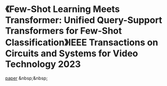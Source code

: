 # 《Few-Shot Learning Meets Transformer: Unified Query-Support Transformers for Few-Shot Classification》IEEE Transactions on Circuits and Systems for Video Technology 2023

[paper]([https://arxiv.org/abs/2203.10833](https://ieeexplore.ieee.org/abstract/document/10144072)) &nbsp;&nbsp;
